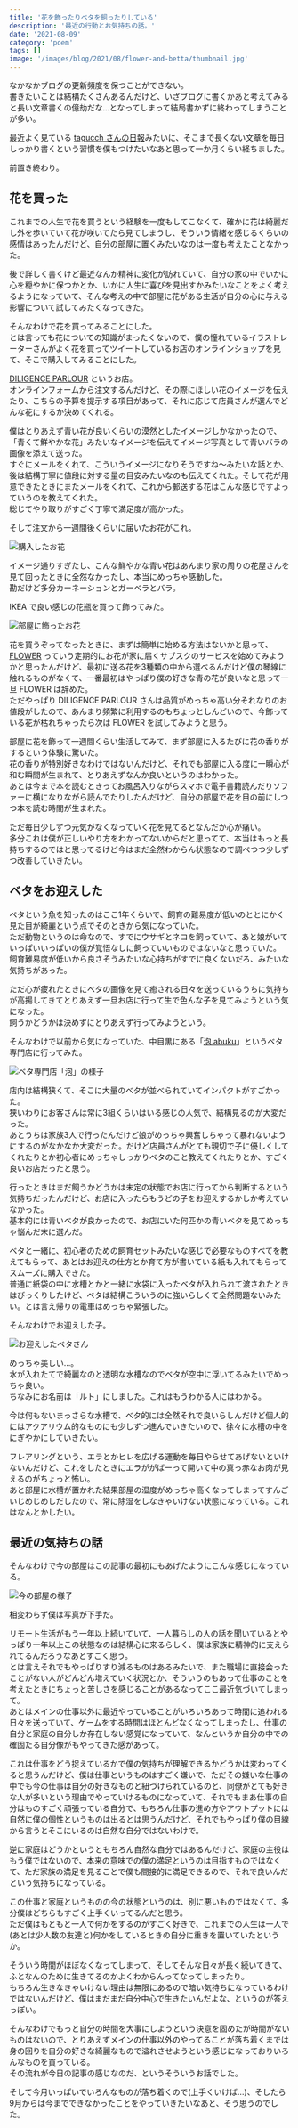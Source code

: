 ```yaml
---
title: '花を飾ったりベタを飼ったりしている'
description: '最近の行動とお気持ちの話。'
date: '2021-08-09'
category: 'poem'
tags: []
image: '/images/blog/2021/08/flower-and-betta/thumbnail.jpg'
---
```


なかなかブログの更新頻度を保つことができない。  
書きたいことは結構たくさんあるんだけど、いざブログに書くかあと考えてみると長い文章書くの億劫だな…となってしまって結局書かずに終わってしまうことが多い。

最近よく見ている [tagucch さんの日報](https://random.tagucch.dev/)みたいに、そこまで長くない文章を毎日しっかり書くという習慣を僕もつけたいなあと思って一か月くらい経ちました。

前置き終わり。

## 花を買った

これまでの人生で花を買うという経験を一度もしてこなくて、確かに花は綺麗だし外を歩いていて花が咲いてたら見てしまうし、そういう情緒を感じるくらいの感情はあったんだけど、自分の部屋に置くみたいなのは一度も考えたことなかった。

後で詳しく書くけど最近なんか精神に変化が訪れていて、自分の家の中でいかに心を穏やかに保つかとか、いかに人生に喜びを見出すかみたいなことをよく考えるようになっていて、そんな考えの中で部屋に花がある生活が自分の心に与える影響について試してみたくなってきた。

そんなわけで花を買ってみることにした。  
とは言っても花についての知識がまったくないので、僕の憧れているイラストレーターさんがよく花を買ってツイートしているお店のオンラインショップを見て、そこで購入してみることにした。

[DILIGENCE PARLOUR](https://diligenceparlour.jp/) というお店。  
オンラインフォームから注文するんだけど、その際にほしい花のイメージを伝えたり、こちらの予算を提示する項目があって、それに応じて店員さんが選んでどんな花にするか決めてくれる。

僕はとりあえず青い花が良いくらいの漠然としたイメージしかなかったので、「青くて鮮やかな花」みたいなイメージを伝えてイメージ写真として青いバラの画像を添えて送った。  
すぐにメールをくれて、こういうイメージになりそうですね～みたいな話とか、後は結構丁寧に値段に対する量の目安みたいなのも伝えてくれた。そして花が用意できたときにまたメールをくれて、これから郵送する花はこんな感じですよっていうのを教えてくれた。  
総じてやり取りがすごく丁寧で満足度が高かった。

そして注文から一週間後くらいに届いたお花がこれ。

![購入したお花](/images/blog/2021/08/flower-and-betta/02.jpg '購入したお花')

イメージ通りすぎたし、こんな鮮やかな青い花はあんまり家の周りの花屋さんを見て回ったときに全然なかったし、本当にめっちゃ感動した。  
勘だけど多分カーネーションとガーベラとバラ。

IKEA で良い感じの花瓶を買って飾ってみた。

![部屋に飾ったお花](/images/blog/2021/08/flower-and-betta/03.jpg '部屋に飾ったお花')

花を買うぞってなったときに、まずは簡単に始める方法はないかと思って、 [FLOWER](https://flowr.is/) っていう定期的にお花が家に届くサブスクのサービスを始めてみようかと思ったんだけど、最初に送る花を3種類の中から選べるんだけど僕の琴線に触れるものがなくて、一番最初はやっぱり僕の好きな青の花が良いなと思って一旦 FLOWER は辞めた。  
ただやっぱり DILIGENCE PARLOUR さんは品質がめっちゃ高い分それなりのお値段がしたので、あんまり頻繁に利用するのもちょっとしんどいので、今飾っている花が枯れちゃったら次は FLOWER を試してみようと思う。

部屋に花を飾って一週間くらい生活してみて、まず部屋に入るたびに花の香りがするという体験に驚いた。  
花の香りが特別好きなわけではないんだけど、それでも部屋に入る度に一瞬心が和む瞬間が生まれて、とりあえずなんか良いというのはわかった。  
あとは今まで本を読むときってお風呂入りながらスマホで電子書籍読んだりソファーに横になりながら読んでたりしたんだけど、自分の部屋で花を目の前にしつつ本を読む時間が生まれた。

ただ毎日少しずつ元気がなくなっていく花を見てるとなんだか心が痛い。  
多分これは僕が正しいやり方をわかってないからだと思ってて、本当はもっと長持ちするのではと思ってるけど今はまだ全然わからん状態なので調べつつ少しずつ改善していきたい。

## ベタをお迎えした

ベタという魚を知ったのはここ1年くらいで、飼育の難易度が低いのととにかく見た目が綺麗という点でそのときから気になっていた。  
ただ動物というのは命なので、すでにウサギとネコを飼っていて、あと娘がいていっぱいいっぱいの僕が覚悟なしに飼っていいものではないなと思っていた。  
飼育難易度が低いから良さそうみたいな心持ちがすでに良くないだろ、みたいな気持ちがあった。

ただ心が疲れたときにベタの画像を見て癒される日々を送っているうちに気持ちが高揚してきてとりあえず一旦お店に行って生で色んな子を見てみようという気になった。  
飼うかどうかは決めずにとりあえず行ってみようという。

そんなわけで以前から気になっていた、中目黒にある「[泡 abuku](https://abuku.shop/)」というベタ専門店に行ってみた。

![ベタ専門店「泡」の様子](/images/blog/2021/08/flower-and-betta/04.jpg 'ベタ専門店「泡」の様子')

店内は結構狭くて、そこに大量のベタが並べられていてインパクトがすごかった。  
狭いわりにお客さんは常に3組くらいはいる感じの人気で、結構見るのが大変だった。  
あとうちは家族3人で行ったんだけど娘がめっちゃ興奮しちゃって暴れないようにするのがなかなか大変だった。だけど店員さんがとても親切で子に優しくしてくれたりとか初心者にめっちゃしっかりベタのこと教えてくれたりとか、すごく良いお店だったと思う。

行ったときはまだ飼うかどうかは未定の状態でお店に行ってから判断するという気持ちだったんだけど、お店に入ったらもうどの子をお迎えするかしか考えていなかった。  
基本的には青いベタが良かったので、お店にいた何匹かの青いベタを見てめっちゃ悩んだ末に選んだ。

ベタと一緒に、初心者のための飼育セットみたいな感じで必要なものすべてを教えてもらって、あとはお迎えの仕方とか育て方が書いている紙も入れてもらってスムーズに購入できた。  
普通に紙袋の中に水槽とかと一緒に水袋に入ったベタが入れられて渡されたときはびっくりしたけど、ベタは結構こういうのに強いらしくて全然問題ないみたい。とは言え帰りの電車はめっちゃ緊張した。

そんなわけでお迎えした子。

![お迎えしたベタさん](/images/blog/2021/08/flower-and-betta/05.jpg 'お迎えしたベタさん')

めっちゃ美しい…。  
水が入れたてで綺麗なのと透明な水槽なのでベタが空中に浮いてるみたいでめっちゃ良い。  
ちなみにお名前は「ルト」にしました。これはもうわかる人にはわかる。

今は何もないまっさらな水槽で、ベタ的には全然それで良いらしんだけど個人的にはアクアリウム的なものにも少しずつ進んでいきたいので、徐々に水槽の中をにぎやかにしていきたい。

フレアリングという、エラとかヒレを広げる運動を毎日やらせてあげないといけないんだけど、これをしたときにエラががばーって開いて中の真っ赤なお肉が見えるのがちょっと怖い。  
あと部屋に水槽が置かれた結果部屋の湿度がめっちゃ高くなってしまってすんごいじめじめしだしたので、常に除湿をしなきゃいけない状態になっている。これはなんとかしたい。

## 最近の気持ちの話

そんなわけで今の部屋はこの記事の最初にもあげたようにこんな感じになっている。

![今の部屋の様子](/images/blog/2021/08/flower-and-betta/01.jpg '今の部屋の様子')

相変わらず僕は写真が下手だ。

リモート生活がもう一年以上続いていて、一人暮らしの人の話を聞いているとやっぱり一年以上この状態なのは結構心に来るらしく、僕は家族に精神的に支えられてるんだろうなあとすごく思う。  
とは言えそれでもやっぱりすり減るものはあるみたいで、また職場に直接会ったことがない人がどんどん増えていく状況とか、そういうのもあって仕事のことを考えたときにちょっと苦しさを感じることがあるなってここ最近気づいてしまって。  
あとはメインの仕事以外に最近やっていることがいろいろあって時間に追われる日々を送っていて、ゲームをする時間はほとんどなくなってしまったし、仕事の自分と家庭の自分しか存在しない感覚になっていて、なんというか自分の中での確固たる自分像がもやってきた感があって。

これは仕事をどう捉えているかで僕の気持ちが理解できるかどうかは変わってくると思うんだけど、僕は仕事というものはすごく嫌いで、ただその嫌いな仕事の中でも今の仕事は自分の好きなものと紐づけられているのと、同僚がとても好きな人が多いという理由でやっていけるものになっていて、それでもまあ仕事の自分はものすごく頑張っている自分で、もちろん仕事の進め方やアウトプットには自然に僕の個性というものは出るとは思うんだけど、それでもやっぱり僕の目線から言うとそこにいるのは自然な自分ではないわけで。

逆に家庭はどうかというともちろん自然な自分ではあるんだけど、家庭の主役はもう僕ではないので、本来の意味での僕の満足というのは目指すものではなくて、ただ家族の満足を見ることで僕も間接的に満足できるので、それで良いんだという気持ちになっている。

この仕事と家庭というものの今の状態というのは、別に悪いものではなくて、多分僕はどちらもすごく上手くいってるんだと思う。  
ただ僕はもともと一人で何かをするのがすごく好きで、これまでの人生は一人で(あとは少人数の友達と)何かをしているときの自分に重きを置いていたというか。

そういう時間がほぼなくなってしまって、そしてそんな日々が長く続いてきて、ふとなんのために生きてるのかよくわからんってなってしまったり。  
もちろん生きなきゃいけない理由は無限にあるので暗い気持ちになっているわけではないんだけど、僕はまだまだ自分中心で生きたいんだよな、というのが答えっぽい。

そんなわけでもっと自分の時間を大事にしようという決意を固めたが時間がないものはないので、とりあえずメインの仕事以外のやってることが落ち着くまでは身の回りを自分の好きな綺麗なもので溢れさせようという感じになっておりいろんなものを買っている。  
その流れが今日の記事の感じなのだ、というそういうお話でした。

そして今月いっぱいでいろんなものが落ち着くので(上手くいけば…)、そしたら9月からは今までできなかったことをやっていきたいなあと、そう思うのでした。
